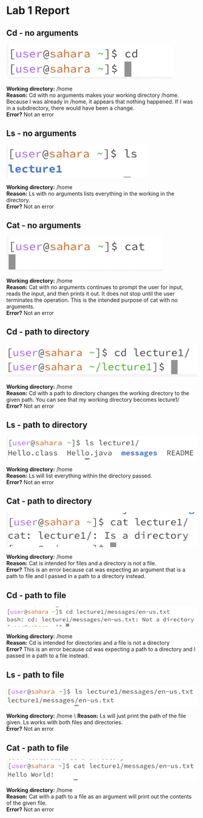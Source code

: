 # Lab 1 Report

## Cd - no arguments

![Image](cd1.png)

**Working directory:** /home \
**Reason:** Cd with no arguments makes your working directory /home. Because I was already in /home, it appears that nothing happened. If I was in a subdirectory, there would have been a change. \
**Error?** Not an error 

## Ls - no arguments

![Image](ls1.png)

**Working directory:** /home \
**Reason:** Ls with no arguments lists everything in the working in the directory. \
**Error?** Not an error

## Cat - no arguments

![Image](cat1.png)

**Working directory:** /home \
**Reason:** Cat with no arguments continues to prompt the user for input, reads the input, and then prints it out. It does not stop until the user terminates the operation. This is the intended purpose of cat with no arguments. \
**Error?** Not an error

## Cd - path to directory

![Image](cd2.png)

**Working directory:** /home \
**Reason:** Cd with a path to directory changes the working directory to the given path. You can see that my working directory becomes lecture1/ \
**Error?** Not an error

## Ls - path to directory

![Image](ls2.png)

**Working directory:** /home \
**Reason:** Ls will list everything within the directory passed. \
**Error?** Not an error

## Cat - path to directory

![Image](cat2.png)

**Working directory:** /home \
**Reason:** Cat is intended for files and a directory is not a file. \
**Error?** This is an error because cat was expecting an argument that is a path to file and I passed in a path to a directory instead. 

## Cd - path to file

![Image](cd3.png)

**Working directory:** /home \
**Reason:** Cd is intended for directories and a file is not a directory \
**Error?** This is an error because cd was expecting a path to a directory and I passed in a path to a file instead. 

## Ls - path to file

![Image](ls3.png)

**Working directory:** /home \ 
**Reason:** Ls will just print the path of the file given. Ls works with both files and directories. \
**Error?** Not an error

## Cat - path to file

![Image](cat3.png)

**Working directory:** /home \
**Reason:** Cat with a path to a file as an argument will print out the contents of the given file. \
**Error?** Not an error






